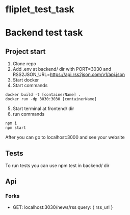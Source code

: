 # fliplet_test_task

# Backend test task

## Project start
1. Clone repo
2. Add .env at backend/ dir with PORT=3030 and RSS2JSON_URL=https://api.rss2json.com/v1/api.json
3. Start docker
4. Start commands
```
docker build -t [containerName] .
docker run -dp 3030:3030 [containerName]
```
5. Start terminal at frontend/ dir
6. run commands 
```
npm i
npm start
```

After you can go to localhost:3000 and see your website

## Tests
To run tests you can use npm test in backend/ dir
## Api

### Forks
* GET: localhost:3030/news/rss
query: { rss_url }
